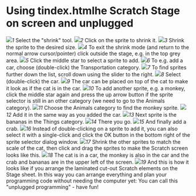 # Using tindex.htmlhe Scratch Stage on screen and unplugged

![](./01.jpg)*1* Select the "shrink" tool.
![](./02.jpg)*2* Click on the sprite to shrink it.
![](./03.jpg)*3* Shrink the sprite to the desired size.
![](./04.jpg)*4* To exit the shrink mode (and return to the normal arrow cursor/pointer) click outside the stage, e.g. in the top grey area.
![](./05.jpg)*5* Click the middle star to select a sprite to add.
![](./06.jpg)*6* To e.g. add a car, choose (double-click) the Transportation category.
![](./07.jpg)*7* To find sprites further down the list, scroll down using the slider to the right.
![](./08.jpg)*8* Select (double-click) the car.
![](./09.jpg)*9* The car can be placed on top of the cat to make it look as if the cat is in the car.
![](./10.jpg)*10* To add another sprite, e.g. a monkey, click the middle star again and press the up arrow button if the sprite selector is still in an other category (we need to go to the Animals category).
![](./11.jpg)*11* Choose the Animals category to find the monkey sprite.
![](./12.jpg)*12* Add it in the same way as you added the car.
![](./13.jpg)*13* Next sprite is the bananas in the Things category.
![](./14.jpg)*14* There you go.
![](./15.jpg)*15* And finally add a crab.
![](./16.jpg)*16* Instead of double-clicking on a sprite to add it, you can also select it with a single-click and click the OK button in the bottom right of the sprite selector dialog window.
![](./17.jpg)*17* Shrink the other sprites to match the scale of the cat, then click and drag the sprites to make the Scratch screen looks like this.
![](./18.jpg)*18* The cat is in a car, the monkey is also in the car and the crab and bananas are in the upper left of the screen.
![](./19.jpg)*19* And this is how it looks like if you arrange the laminated cut-out Scratch elements on the Stage sheet. In this way you can arrange everything and plan your programming code without needing the computer yet: You can call this "unplugged programming" - have fun!
